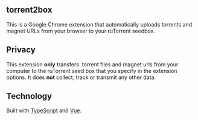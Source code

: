 ## torrent2box
This is a Google Chrome extension that automatically uploads torrents and magnet URLs from your browser to your ruTorrent seedbox.

## Privacy
This extension **only** transfers .torrent files and magnet urls from your computer to the ruTorrent seed box that you specify in the extension options. It does **not** collect, track or transmit any other data.

## Technology
Built with [TypeScript](https://www.typescriptlang.org/) and [Vue](https://vuejs.org/).
